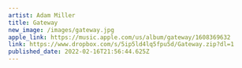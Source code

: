 ```yaml
---
artist: Adam Miller
title: Gateway
new_image: /images/gateway.jpg
apple_link: https://music.apple.com/us/album/gateway/1608369632
link: https://www.dropbox.com/s/5ip5ld4lq5fpu5d/Gateway.zip?dl=1
published_date: 2022-02-16T21:56:44.625Z
---
```

